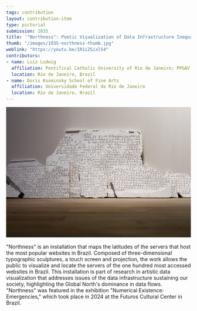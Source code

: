 ```yaml
---
tags: contribution
layout: contribution-item
type: pictorial
submission: 1035
title: '"Northness": Poetic Visualization of Data Infrastructure Inequality'
thumb: "/images/1035-northness-thumb.jpg"
weblink: "https://youtu.be/IR1iZSixl54"
contributors: 
- name: Luiz Ludwig
  affiliation: Pontifical Catholic University of Rio de Janeiro; PPGAV, Federal University of Rio de Janeiro
  location: Rio de Janeiro, Brazil
- name: Doris Kosminsky School of Fine Arts
  affiliation: Universidade Federal do Rio de Janeiro 
  location: Rio de Janeiro, Brazil
---
```


![alt text](/images/1035-northness-thumb.jpg)

"Northness" is an installation that maps the latitudes of the servers
that host the most popular websites in Brazil. Composed of
three-dimensional typographic sculptures, a touch screen and projection,
the work allows the public to visualize and locate the servers of the
one hundred most accessed websites in Brazil. This installation is part
of research in artistic data visualization that addresses issues of the
data infrastructure sustaining our society, highlighting the Global
North's dominance in data flows. "Northness" was featured in the
exhibition "Numerical Existence: Emergencies," which took place in 2024
at the Futuros Cultural Center in Brazil.
